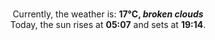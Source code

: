<p  align="center"><br/>Currently, the weather is: <b> 17°C, <i>broken clouds</i></b></br>Today, the sun rises at <b>05:07</b> and sets at <b>19:14</b>.</p>